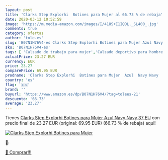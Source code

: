 ```yaml
---
layout: post
title: 'Clarks Step Explorhi  Botines para Mujer al 66.73 % de rebaja'
date: 2020-03-12 10:52:59
image: 'https://m.media-amazon.com/images/I/418S+E1IQDL._SL400_.jpg'
comments: true
category: ofertas
author: 'tole.es'
slug: 'B07N1H76V4-es Clarks Step Explorhi Botines para Mujer Azul Navy Navy 37 EU'
sku: 'B07N1H76V4-es'
tags: [ 'Calzado de trabajo para mujer','Calzado deportivo para hombre','Calzado sanitario y de hostelería para mujer','Chanclas y sandalias de piscina para hombre','Sandalias y chanclas para niña','Zapatillas y calzado deportivo para hombre','Zapatos','Zapatos para hombre','Zapatos para mujer','Zapatos para niñas pequeñas','Zapatos y complementos','Zuecos sanitarios y de hostelería para mujer','Zuecos y mules para hombre','botines', ]
actualPrice: 23.27 EUR
currency: EUR
price: 23.27
comparePrice: 69.95 EUR
prodname: 'Clarks Step Explorhi  Botines para Mujer  Azul  Navy Navy   37 EU'
country: 'es'
flag: '🇪🇸'
brand: ''
buyurl: 'https://www.amazon.es/dp/B07N1H76V4/?tag=tolees-21'
descuento: '66.73'
average: '23.27'
---
```


Tienes [Clarks Step Explorhi  Botines para Mujer  Azul  Navy Navy   37 EU](https://www.amazon.es/dp/B07N1H76V4/?tag=tolees-21) con precio final de  23.27 EUR (original: 69.95 EUR) (66.73 %  de rebaja) aqui!

[![Clarks Step Explorhi  Botines para Mujer](https://m.media-amazon.com/images/I/418S+E1IQDL._SL400_.jpg)](https://www.amazon.es/dp/B07N1H76V4/?tag=tolees-21)

🔎:


[🛒 Comprar!!!](https://www.amazon.es/dp/B07N1H76V4/?tag=tolees-21)
